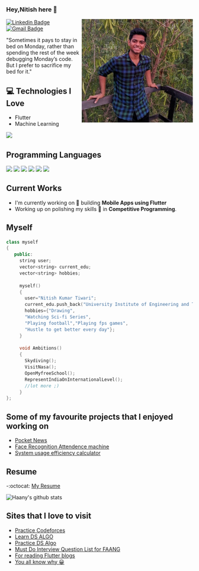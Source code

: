 ### Hey,Nitish here 👋

<img src = 'https://github.com/ankay212000/ankay212000/blob/master/images/406f2bf1-ae55-4899-af65-90fdd3338b7f.jpg' alt = 'Me' align='right' width=300px/>

[![Linkedin Badge](https://img.shields.io/badge/-Nitish-blue?style=flat-square&logo=Linkedin&logoColor=white&link=https://www.linkedin.com/in/ankay21200/)](https://www.linkedin.com/in/ankay21200/) [![Gmail Badge](https://img.shields.io/badge/-ankay212000@gmail.com-c14438?style=flat-square&logo=Gmail&logoColor=white&link=mailto:ankay212000@gmail.com)](mailto:ankay212000@gmail.com)

"Sometimes it pays to stay in bed on Monday, rather than spending the rest of the week debugging Monday’s code. But I prefer to sacrifice my bed for it."

## :computer: Technologies I Love
* Flutter
* Machine Learning

<img src = "https://github-readme-stats.vercel.app/api/top-langs/?username=ankay212000&layout=compact">

## Programming Languages
<img src = 'https://github.com/MarikIshtar007/MarikIshtar007/blob/master/images/c-original.svg' width='30'/> <img src = 'https://github.com/MarikIshtar007/MarikIshtar007/blob/master/images/cpp.svg' width='30'/> <img src = 'https://github.com/MarikIshtar007/MarikIshtar007/blob/master/images/pycharm.svg' width='30'/> <img src = 'https://github.com/MarikIshtar007/MarikIshtar007/blob/master/images/python2.png' height='30'/> <img src = 'https://github.com/MarikIshtar007/MarikIshtar007/blob/master/images/flutter-logo.svg' width='30'/> <img src = 'https://github.com/MarikIshtar007/MarikIshtar007/blob/master/images/git.svg' width='30'/>

## Current Works
 * I'm currently working on 🔭 building **Mobile Apps using Flutter** 
 * Working up on polishing my skills 🌱 in **Competitive Programming**.
 
  ## Myself
 ```c++
 class myself
 {
    public:
      string user;
      vector<string> current_edu;
      vector<string> hobbies;
    
      myself()
      {
        user="Nitish Kumar Tiwari";
        current_edu.push_back("University Institute of Engineering and Technology Panjab University";
        hobbies={"Drawing",
        "Watching Sci-fi Series",
        "Playing football","Playing fps games",
        "Hustle to get better every day"};
      }
      
      void Ambitions()
      {
        Skydiving();
        VisitNasa();
        OpenMyfreeSchool();
        RepresentIndiaOnInternationalLevel();
        //lot more ;)
      }
 };
 ```
 
 ## Some of my favourite projects that I enjoyed working on
 * <a href="https://github.com/ankay212000/News_app_2.0">Pocket News</a>
 * <a href="https://github.com/ankay212000/FaceRecognition-attendance-machine">Face Recognition Attendence machine</a>
 * <a href="https://github.com/ankay212000/face_count_auth">System usage efficiency calculator</a>
	
 ## Resume
 -:octocat: [My Resume](https://docs.google.com/document/d/1p4HHgeNVJGQVVhfYBcYsCR9qxoB4U2FVsKZtBoUxCVc/view)

 ![Haany's github stats](https://github-readme-stats.vercel.app/api?username=ankay212000&show_icons=true&hide=[%22issues%22])
 
 
 ## Sites that I love to visit
 * <a href="https://a2oj.pratikdaigavane.me/ladder11">Practice Codeforces</a>
 * <a href="https://www.youtube.com/channel/UC0zvY3yIBQTrSutsV-4yscQ">Learn DS ALGO</a>
 * <a href="https://practice.geeksforgeeks.org/explore/">Practice DS Algo</a>
 * <a href="https://www.pepcoding.com/most-important-interview-questions-list-for-product-based-companies">Must Do Interview Question List for FAANG</a>
 * <a href="https://medium.com"> For reading Flutter blogs</a>
 * <a href="https://stackoverflow.com"> You all know why :grinning: </a>
